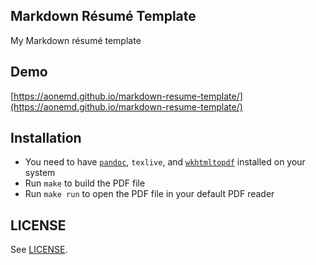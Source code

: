 Markdown Résumé Template
---

My Markdown résumé template

## Demo

[https://aonemd.github.io/markdown-resume-template/](https://aonemd.github.io/markdown-resume-template/)

## Installation

- You need to have [`pandoc`](https://pandoc.org/installing.html), `texlive`,
  and [`wkhtmltopdf`](https://wkhtmltopdf.org/) installed on your system
- Run `make` to build the PDF file
- Run `make run` to open the PDF file in your default PDF reader


## LICENSE

See [LICENSE](https://github.com/aonemd/markdown-resume-template/blob/master/LICENSE).
